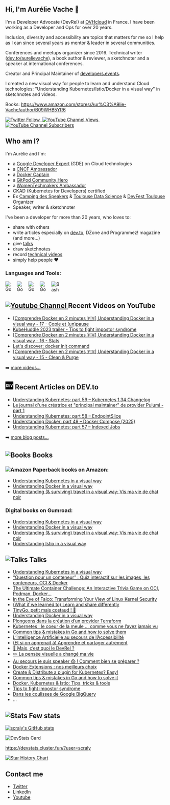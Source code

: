 ## Hi, I'm Aurélie Vache 👋

I'm a Developer Advocate (DevRel) at [OVHcloud](https://www.ovhcloud.com/fr/) in France.
I have been working as a Developer and Ops for over 20 years. 

Inclusion, diversity and accessibility are topics that matters for me so I help as I can since several years as mentor & leader in several communities.

Conferences and meetups organizer since 2016. Technical writer ([dev.to/aurelievache](https://dev.to/aurelievache/)), a book author & reviewer, a sketchnoter and a speaker at international conferences.

Creator and Principal Maintainer of [developers.events](https://developers.events).

I created a new visual way for people to learn and understand Cloud technologies: "Understanding Kubernetes/Istio/Docker in a visual way" in sketchnotes and videos.

Books: https://www.amazon.com/stores/Aur%C3%A9lie-Vache/author/B09WHB5YR6

<a href="https://twitter.com/aurelievache"><img alt="Twitter Follow" src="https://img.shields.io/twitter/follow/aurelievache?label=Twitter&style=for-the-badge&logo=twitter&color=1DA1F2"> &nbsp;<a href="https://www.youtube.com/c/AurelieVache"><img alt="YouTube Channel Views" src="https://img.shields.io/youtube/channel/views/UCrRk0kOP58lBMl9B8ZS8Vlg?style=for-the-badge&logo=youtube&label=YOUTUBE VIEWS">&nbsp;<img alt="YouTube Channel Subscribers" src="https://img.shields.io/youtube/channel/subscribers/UCrRk0kOP58lBMl9B8ZS8Vlg?style=for-the-badge&logo=youtube&label=YOUTUBE"></a>

## Who am I?

I'm Aurélie and I'm:

* a [Google Developer Expert](https://developers.google.com/community/experts/directory) (GDE) on Cloud technologies
* a [CNCF Ambassador](https://www.cncf.io/people/ambassadors/)
* a [Docker Captain](https://www.docker.com/community/captains/)
* a [GitPod Community Hero](https://www.gitpod.io/community/heroes)
* a [WomenTechmakers Ambassador](https://developers.google.com/womentechmakers/ambassadors)
* CKAD (Kubernetes for Developers) certified
* Ex [Camping des Speakers](https://camping-speakers.fr/) & [Toulouse Data Science](https://www.tlse-data-science.fr/) & [DevFest Toulouse](https://devfesttoulouse.fr/) Organizer
* Speaker, writer & sketchnoter

I've been a developer for more than 20 years, who loves to:
* share with others
* write articles especially on [dev.to](https://dev.to/aurelievache), DZone and Programmez! magazine (and more...)
* give [talks](https://noti.st/aurelievache)
* draw sketchnotes
* record [technical videos](https://www.youtube.com/channel/UCrRk0kOP58lBMl9B8ZS8Vlg)
* simply help people ❤️

### Languages and Tools:

<img align="left" alt="Go" width="26px" src="https://cdn.jsdelivr.net/gh/devicons/devicon/icons/go/go-original.svg" style="padding-right:10px;" />
<img align="left" alt="Go" width="26px" src="https://cdn.jsdelivr.net/gh/devicons/devicon/icons/docker/docker-original.svg" style="padding-right:10px;" />
<img align="left" alt="Go" width="26px" src="https://cdn.jsdelivr.net/npm/simple-icons@3.13.0/icons/kubernetes.svg" style="padding-right:10px;" />
<img align="left" alt="Go" width="26px" src="https://cdn.jsdelivr.net/npm/simple-icons@3.13.0/icons/terraform.svg" style="padding-right:10px;" />

<img align="left" alt="Bash" width="26px" src="https://cdn.jsdelivr.net/npm/simple-icons@3.13.0/icons/gnubash.svg" style="padding-right:10px;" />


<br />
<br />

## <a href="https://www.youtube.com/channel/UCrRk0kOP58lBMl9B8ZS8Vlg"><img src="https://icons.getbootstrap.com/assets/icons/youtube.svg" title="YouTube Channel" alt="Youtube Channel" width="30"/> </a>Recent Videos on YouTube
 
<!-- YOUTUBE-VIDEOS-LIST:START -->
- [[Comprendre Docker en 2 minutes 🇫🇷] Understanding Docker in a visual way - 17 - Copie et (un)pause](https://www.youtube.com/watch?v=uRQ7Qm_0BZ8)
- [KubeHuddle 2023 trailer - Tips to fight impostor syndrome](https://www.youtube.com/watch?v=N33l5k8eIt0)
- [[Comprendre Docker en 2 minutes 🇫🇷] Understanding Docker in a visual way - 16 - Stats](https://www.youtube.com/watch?v=IKMedfrGVnE)
- [Let's discover: docker init command](https://www.youtube.com/watch?v=9CDnTW_uIOM)
- [[Comprendre Docker en 2 minutes 🇫🇷] Understanding Docker in a visual way - 15 - Clean & Purge](https://www.youtube.com/watch?v=jUNBCkTamWY)
<!-- YOUTUBE-VIDEOS-LIST:END -->

➡️ [more videos...](https://www.youtube.com/c/AurelieVache)
  
## <a href="https://dev.to/aurelievache"><img src="https://github.com/scraly/scraly/blob/master/dev-black.png" title="DEV" alt="DEV" width="25"/></a> Recent Articles on DEV.to

<!-- BLOG-POST-LIST:START -->
- [Understanding Kubernetes: part 59 – Kubernetes 1.34 Changelog](https://dev.to/aurelievache/understanding-kubernetes-part-59-kubernetes-134-changelog-4inc)
- [Le journal d&#39;une créatrice et &quot;principal maintainer&quot; de provider Pulumi - part 1](https://dev.to/aurelievache/le-journal-dune-creatrice-et-principal-maintainer-de-provider-pulumi-part-1-3f2l)
- [Understanding Kubernetes: part 58 – EndpointSlice](https://dev.to/aurelievache/understanding-kubernetes-part-58-endpointslice-3ak3)
- [Understanding Docker: part 49 – Docker Compose &lpar;2025&rpar;](https://dev.to/aurelievache/understanding-docker-part-49-docker-compose-2025-5fdd)
- [Understanding Kubernetes: part 57 – Indexed Jobs](https://dev.to/aurelievache/understanding-kubernetes-part-57-indexed-jobs-5893)
<!-- BLOG-POST-LIST:END -->

➡️ [more blog posts...](https://dev.to/aurelievache/)
 
## <img src="https://icons.getbootstrap.com/assets/icons/book.svg" title="Books" alt="Books" width="25"/> Books

### <img src="https://icons.getbootstrap.com/assets/icons/amazon.svg" title="Amazon" alt="Amazon" width="30"/> Paperback books on Amazon:

* [Understanding Kubernetes in a visual way](https://www.amazon.com/Understanding-Kubernetes-visual-way-sketchnotes/dp/B0BB619188)
* [Understanding Docker in a visual way](https://www.amazon.com/Understanding-Docker-visual-way-sketchnotes/dp/B0BT6ZXR1W)
* [Understanding (& surviving) travel in a visual way: Vis ma vie de chat noir](https://www.amazon.com/Understanding-surviving-travel-visual-way/dp/B0CRVM8P2Z)

### Digital books on Gumroad:
* [Understanding Kubernetes in a visual way](https://gumroad.com/aurelievache#uCxcr)
* [Understanding Docker in a visual way](https://gumroad.com/aurelievache#YTLzM)
* [Understanding (& surviving) travel in a visual way: Vis ma vie de chat noir](https://aurelievache.gumroad.com/l/understanding-travel-visual-way-fr?layout=profile)
* [Understanding Istio in a visual way](https://gumroad.com/aurelievache#vJYhM)

## <img src="https://icons.getbootstrap.com/assets/icons/mic-fill.svg" title="Talks" alt="Talks" width="25"/> Talks

* [Understanding Kubernetes in a visual way](https://noti.st/aurelievache/X4tRpb/understanding-kubernetes-in-a-visual-way)
* [“Question pour un conteneur” : Quiz interactif sur les images, les conteneurs, OCI & Docker](https://noti.st/aurelievache/kUoe8s/question-pour-un-conteneur-quiz-interactif-sur-les-images-les-conteneurs-oci-docker)
* [The Ultimate Container Challenge: An Interactive Trivia Game on OCI, Podman, Docker…](https://noti.st/aurelievache/7F92yo/the-ultimate-container-challenge-an-interactive-trivia-game-on-oci-podman-docker)
* [In the Eye of Falco: Transforming Your View of Linux Kernel Security](https://noti.st/aurelievache/iz3NvP/in-the-eye-of-falco-transforming-your-view-of-linux-kernel-security)
* [(What if we learned to) Learn and share differently](https://noti.st/aurelievache/UvQF6P/what-if-we-learned-to-learn-and-share-differently)
* [TinyGo, petit mais costaud ! 💪](https://noti.st/aurelievache/aESeKY/tinygo-petit-mais-costaud)
* [Understanding Docker in a visual way](https://noti.st/aurelievache/BhSbjL/understanding-docker-in-a-visual-way)
* [Plongeons dans la création d’un provider Terraform](https://noti.st/aurelievache/jHXxbW/plongeons-dans-la-creation-dun-provider-terraform)
* [Kubernetes : le coeur de la meule … comme vous ne l’avez jamais vu](https://noti.st/aurelievache/LbGlTv/kubernetes-le-coeur-de-la-meule-comme-vous-ne-lavez-jamais-vu)
* [Common tips & mistakes in Go and how to solve them](https://noti.st/aurelievache/cCuew3/common-tips-mistakes-in-go-and-how-to-solve-them)
* [L’Intelligence Artificielle au secours de l’Accessibilité](https://noti.st/aurelievache/3UWqQO/lintelligence-artificielle-au-secours-de-laccessibilite)
* [(Et si on apprenait à) Apprendre et partager autrement](https://noti.st/aurelievache/D2cBX0/et-si-on-apprenait-a-apprendre-et-partager-autrement)
* [🦄 Mais, c’est quoi le DevRel ?](https://noti.st/aurelievache/71J7b9/mais-cest-quoi-le-devrel)
* [✏️ La pensée visuelle a changé ma vie](https://noti.st/aurelievache/qkioAv/la-pensee-visuelle-a-change-ma-vie)
* [Au secours je suis speaker 😱 ! Comment bien se préparer ?](https://noti.st/aurelievache/Vu1yqK/au-secours-je-suis-speaker-comment-bien-se-preparer)
* [Docker Extensions : nos meilleurs choix](https://noti.st/aurelievache/TionB7/docker-extensions-nos-meilleurs-choix)
* [Create & Distribute a plugin for Kubernetes? Easy!](http://bit.ly/kubernetes-plugin-krew)
* [Common tips & mistakes in Go and how to solve it](https://docs.google.com/presentation/d/1RIzB0mW7XbaoarZVoRQREPE4ZBEY9wsbaGE97Ju6G-U/)
* [Docker, Kubernetes & Istio: Tips, tricks & tools](http://bit.ly/docker-k8s-Istio-tips-tricks)
* [Tips to fight impostor syndrome](https://noti.st/aurelievache/pgjKpF/tips-to-fight-impostor-syndrome)
* [Dans les coulisses de Google BigQuery](https://noti.st/aurelievache/Gp4J7u/dans-les-coulisses-de-google-bigquery)
* ...
  
## <img src="https://icons.getbootstrap.com/assets/icons/bar-chart-fill.svg" title="Stats" alt="Stats" width="25"/> Few stats

[![scraly's GitHub stats](https://github-readme-stats.vercel.app/api?username=scraly)](https://github.com/anuraghazra/github-readme-stats)

![DevStats Card](https://devstats.me/?username=scraly)

https://devstats.cluster.fun/?user=scraly

[![Star History Chart](https://api.star-history.com/svg?repos=scraly/developers-conferences-agenda&type=Date)](https://star-history.com/#scraly/developers-conferences-agenda&Date)


## Contact me

* [Twitter](https://twitter.com/aurelievache)
* [LinkedIn](https://www.linkedin.com/in/aurelievache/)
* [Youtube](https://www.youtube.com/channel/UCrRk0kOP58lBMl9B8ZS8Vlg)
